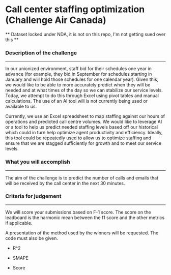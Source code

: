 
# Call center staffing optimization (Challenge Air Canada)
** Dataset locked under NDA, it is not on this repo, I'm not getting sued over this **

### Description of the challenge

---

In our unionized environment, staff bid for their schedules one year in advance (for example, they bid in September for schedules starting in January and will hold those schedules for one calendar year). Given this, we would like to be able to more accurately predict when they will be needed and at what times of the day so we can stabilize our service levels. Today, we attempt to do this through Excel using pivot tables and manual calculations. The use of an AI tool will is not currently being used or available to us.

Currently, we use an Excel spreadsheet to map staffing against our hours of operations and predicted call centre volumes. We would like to leverage AI or a tool to help us predict needed staffing levels based off our historical which could in turn help optimize agent productivity and efficiency. Ideally, this tool could be repeatedly used to allow us to optimize staffing and ensure that we are stagged sufficiently for growth and to meet our service levels.

### What you will accomplish

---

The aim of the challenge is to predict the number of calls and emails that will be received by the call center in the next 30 minutes.

### Criteria for judgement

---

We will score your submissions based on F-1 score. The score on the leadboard is the harmonic mean between the f1 score and the other metrics if applicable.

A presentation of the method used by the winners will be requested. The code must also be given.

- R^2
- SMAPE

- Score
